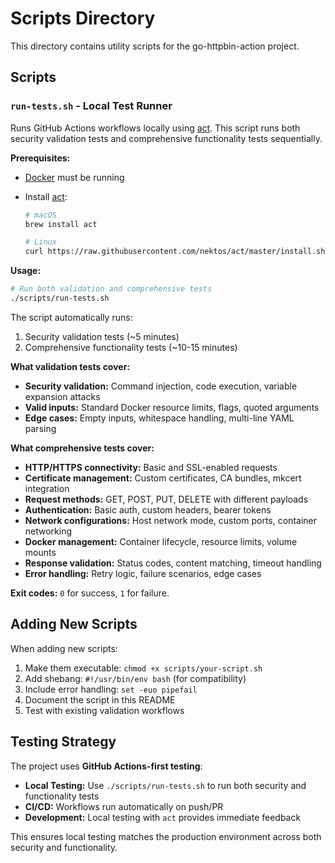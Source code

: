 <!-- SPDX-License-Identifier: Apache-2.0 -->
<!-- SPDX-FileCopyrightText: 2025 The Linux Foundation -->

# Scripts Directory

This directory contains utility scripts for the go-httpbin-action project.

## Scripts

### `run-tests.sh` - Local Test Runner

Runs GitHub Actions workflows locally using [act](https://github.com/nektos/act).
This script runs both security validation tests and comprehensive
functionality tests sequentially.

**Prerequisites:**

- [Docker](https://www.docker.com/) must be running
- Install [act](https://github.com/nektos/act):

  ```bash
  # macOS
  brew install act

  # Linux
  curl https://raw.githubusercontent.com/nektos/act/master/install.sh | sudo bash
  ```

**Usage:**

```bash
# Run both validation and comprehensive tests
./scripts/run-tests.sh
```

The script automatically runs:

1. Security validation tests (~5 minutes)
2. Comprehensive functionality tests (~10-15 minutes)

**What validation tests cover:**

- **Security validation:** Command injection, code execution, variable
  expansion attacks
- **Valid inputs:** Standard Docker resource limits, flags, quoted arguments
- **Edge cases:** Empty inputs, whitespace handling, multi-line YAML parsing

**What comprehensive tests cover:**

- **HTTP/HTTPS connectivity:** Basic and SSL-enabled requests
- **Certificate management:** Custom certificates, CA bundles, mkcert
  integration
- **Request methods:** GET, POST, PUT, DELETE with different payloads
- **Authentication:** Basic auth, custom headers, bearer tokens
- **Network configurations:** Host network mode, custom ports, container
  networking
- **Docker management:** Container lifecycle, resource limits, volume mounts
- **Response validation:** Status codes, content matching, timeout handling
- **Error handling:** Retry logic, failure scenarios, edge cases

**Exit codes:** `0` for success, `1` for failure.

## Adding New Scripts

When adding new scripts:

1. Make them executable: `chmod +x scripts/your-script.sh`
2. Add shebang: `#!/usr/bin/env bash` (for compatibility)
3. Include error handling: `set -euo pipefail`
4. Document the script in this README
5. Test with existing validation workflows

## Testing Strategy

The project uses **GitHub Actions-first testing**:

- **Local Testing:** Use `./scripts/run-tests.sh` to run both security and
  functionality tests
- **CI/CD:** Workflows run automatically on push/PR
- **Development:** Local testing with `act` provides immediate feedback

This ensures local testing matches the production environment across both
security and functionality.
